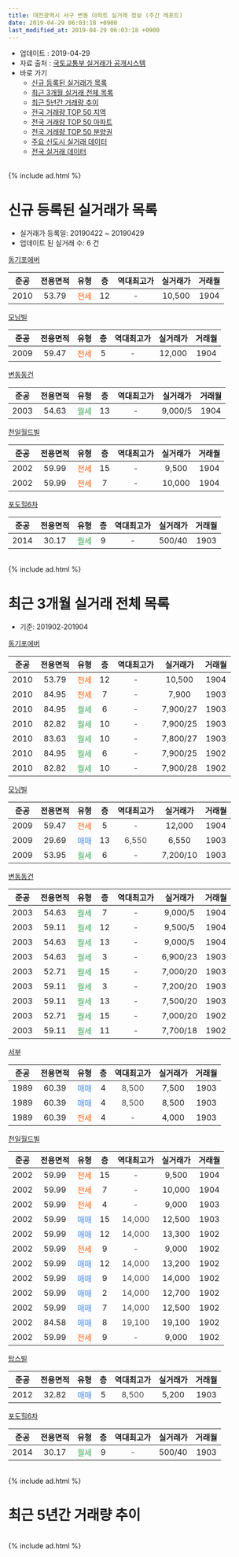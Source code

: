 ```yaml
---
title: 대전광역시 서구 변동 아파트 실거래 정보 (주간 레포트)
date: 2019-04-29 06:03:18 +0900
last_modified_at: 2019-04-29 06:03:18 +0900
---
```


* 업데이트 : 2019-04-29
* 자료 출처 : [국토교통부 실거래가 공개시스템](http://rt.molit.go.kr)
* 바로 가기
    * [신규 등록된 실거래가 목록](#신규-등록된-실거래가-목록)
    * [최근 3개월 실거래 전체 목록](#최근-3개월-실거래-전체-목록)
    * [최근 5년간 거래량 추이](#최근-5년간-거래량-추이)
    * [전국 거래량 TOP 50 지역](https://inasie.github.io/apt-trade-info/최근-3개월-전국에서-가장-거래가-많이-발생한-지역)
    * [전국 거래량 TOP 50 아파트](https://inasie.github.io/apt-trade-info/최근-3개월-전국에서-가장-거래가-많이-발생한-아파트)
    * [전국 거래량 TOP 50 분양권](https://inasie.github.io/apt-trade-info/최근-3개월-전국에서-가장-거래가-많이-발생한-분양권)
    * [주요 신도시 실거래 데이터](https://inasie.github.io/apt-trade-info/주요-신도시)
    * [전국 실거래 데이터](https://inasie.github.io/apt-trade-info/전국)
<br>
{% include ad.html %}
<br>

# 신규 등록된 실거래가 목록
* 실거래가 등록일: 20190422 ~ 20190429
* 업데이트 된 실거래 수: 6 건


[동기포에버](https://search.naver.com/search.naver?query=%EB%8C%80%EC%A0%84%EA%B4%91%EC%97%AD%EC%8B%9C+%EC%84%9C%EA%B5%AC+%EB%B3%80%EB%8F%99+%EB%8F%99%EA%B8%B0%ED%8F%AC%EC%97%90%EB%B2%84)

|준공|전용면적|유형|층|역대최고가|실거래가|거래월|
|:---:|:---:|:---:|:---:|:---:|:---:|:---:|
|2010|53.79|<span style="color:#ff5a00">전세</span>|12|<span style="color:#444444">-</span>|10,500|1904|

[모닝빌](https://search.naver.com/search.naver?query=%EB%8C%80%EC%A0%84%EA%B4%91%EC%97%AD%EC%8B%9C+%EC%84%9C%EA%B5%AC+%EB%B3%80%EB%8F%99+%EB%AA%A8%EB%8B%9D%EB%B9%8C)

|준공|전용면적|유형|층|역대최고가|실거래가|거래월|
|:---:|:---:|:---:|:---:|:---:|:---:|:---:|
|2009|59.47|<span style="color:#ff5a00">전세</span>|5|<span style="color:#444444">-</span>|12,000|1904|

[변동동건](https://search.naver.com/search.naver?query=%EB%8C%80%EC%A0%84%EA%B4%91%EC%97%AD%EC%8B%9C+%EC%84%9C%EA%B5%AC+%EB%B3%80%EB%8F%99+%EB%B3%80%EB%8F%99%EB%8F%99%EA%B1%B4)

|준공|전용면적|유형|층|역대최고가|실거래가|거래월|
|:---:|:---:|:---:|:---:|:---:|:---:|:---:|
|2003|54.63|<span style="color:#34a853">월세</span>|13|<span style="color:#444444">-</span>|9,000/5|1904|

[천일월드빌](https://search.naver.com/search.naver?query=%EB%8C%80%EC%A0%84%EA%B4%91%EC%97%AD%EC%8B%9C+%EC%84%9C%EA%B5%AC+%EB%B3%80%EB%8F%99+%EC%B2%9C%EC%9D%BC%EC%9B%94%EB%93%9C%EB%B9%8C)

|준공|전용면적|유형|층|역대최고가|실거래가|거래월|
|:---:|:---:|:---:|:---:|:---:|:---:|:---:|
|2002|59.99|<span style="color:#ff5a00">전세</span>|15|<span style="color:#444444">-</span>|9,500|1904|
|2002|59.99|<span style="color:#ff5a00">전세</span>|7|<span style="color:#444444">-</span>|10,000|1904|

[포도힐6차](https://search.naver.com/search.naver?query=%EB%8C%80%EC%A0%84%EA%B4%91%EC%97%AD%EC%8B%9C+%EC%84%9C%EA%B5%AC+%EB%B3%80%EB%8F%99+%ED%8F%AC%EB%8F%84%ED%9E%906%EC%B0%A8)

|준공|전용면적|유형|층|역대최고가|실거래가|거래월|
|:---:|:---:|:---:|:---:|:---:|:---:|:---:|
|2014|30.17|<span style="color:#34a853">월세</span>|9|<span style="color:#444444">-</span>|500/40|1903|


<br>
{% include ad.html %}
<br>

# 최근 3개월 실거래 전체 목록
* 기준: 201902-201904


[동기포에버](https://search.naver.com/search.naver?query=%EB%8C%80%EC%A0%84%EA%B4%91%EC%97%AD%EC%8B%9C+%EC%84%9C%EA%B5%AC+%EB%B3%80%EB%8F%99+%EB%8F%99%EA%B8%B0%ED%8F%AC%EC%97%90%EB%B2%84)

|준공|전용면적|유형|층|역대최고가|실거래가|거래월|
|:---:|:---:|:---:|:---:|:---:|:---:|:---:|
|2010|53.79|<span style="color:#ff5a00">전세</span>|12|<span style="color:#444444">-</span>|10,500|1904|
|2010|84.95|<span style="color:#ff5a00">전세</span>|7|<span style="color:#444444">-</span>|7,900|1903|
|2010|84.95|<span style="color:#34a853">월세</span>|6|<span style="color:#444444">-</span>|7,900/27|1903|
|2010|82.82|<span style="color:#34a853">월세</span>|10|<span style="color:#444444">-</span>|7,900/25|1903|
|2010|83.63|<span style="color:#34a853">월세</span>|10|<span style="color:#444444">-</span>|7,800/27|1903|
|2010|84.95|<span style="color:#34a853">월세</span>|6|<span style="color:#444444">-</span>|7,900/25|1902|
|2010|82.82|<span style="color:#34a853">월세</span>|10|<span style="color:#444444">-</span>|7,900/28|1902|

[모닝빌](https://search.naver.com/search.naver?query=%EB%8C%80%EC%A0%84%EA%B4%91%EC%97%AD%EC%8B%9C+%EC%84%9C%EA%B5%AC+%EB%B3%80%EB%8F%99+%EB%AA%A8%EB%8B%9D%EB%B9%8C)

|준공|전용면적|유형|층|역대최고가|실거래가|거래월|
|:---:|:---:|:---:|:---:|:---:|:---:|:---:|
|2009|59.47|<span style="color:#ff5a00">전세</span>|5|<span style="color:#444444">-</span>|12,000|1904|
|2009|29.69|<span style="color:#4285f3">매매</span>|13|<span style="color:#444444">6,550</span>|6,550|1903|
|2009|53.95|<span style="color:#34a853">월세</span>|6|<span style="color:#444444">-</span>|7,200/10|1903|

[변동동건](https://search.naver.com/search.naver?query=%EB%8C%80%EC%A0%84%EA%B4%91%EC%97%AD%EC%8B%9C+%EC%84%9C%EA%B5%AC+%EB%B3%80%EB%8F%99+%EB%B3%80%EB%8F%99%EB%8F%99%EA%B1%B4)

|준공|전용면적|유형|층|역대최고가|실거래가|거래월|
|:---:|:---:|:---:|:---:|:---:|:---:|:---:|
|2003|54.63|<span style="color:#34a853">월세</span>|7|<span style="color:#444444">-</span>|9,000/5|1904|
|2003|59.11|<span style="color:#34a853">월세</span>|12|<span style="color:#444444">-</span>|9,500/5|1904|
|2003|54.63|<span style="color:#34a853">월세</span>|13|<span style="color:#444444">-</span>|9,000/5|1904|
|2003|54.63|<span style="color:#34a853">월세</span>|3|<span style="color:#444444">-</span>|6,900/23|1903|
|2003|52.71|<span style="color:#34a853">월세</span>|15|<span style="color:#444444">-</span>|7,000/20|1903|
|2003|59.11|<span style="color:#34a853">월세</span>|3|<span style="color:#444444">-</span>|7,200/20|1903|
|2003|59.11|<span style="color:#34a853">월세</span>|13|<span style="color:#444444">-</span>|7,500/20|1903|
|2003|52.71|<span style="color:#34a853">월세</span>|15|<span style="color:#444444">-</span>|7,000/20|1902|
|2003|59.11|<span style="color:#34a853">월세</span>|11|<span style="color:#444444">-</span>|7,700/18|1902|

[서부](https://search.naver.com/search.naver?query=%EB%8C%80%EC%A0%84%EA%B4%91%EC%97%AD%EC%8B%9C+%EC%84%9C%EA%B5%AC+%EB%B3%80%EB%8F%99+%EC%84%9C%EB%B6%80)

|준공|전용면적|유형|층|역대최고가|실거래가|거래월|
|:---:|:---:|:---:|:---:|:---:|:---:|:---:|
|1989|60.39|<span style="color:#4285f3">매매</span>|4|<span style="color:#444444">8,500</span>|7,500|1903|
|1989|60.39|<span style="color:#4285f3">매매</span>|4|<span style="color:#444444">8,500</span>|8,500|1903|
|1989|60.39|<span style="color:#ff5a00">전세</span>|4|<span style="color:#444444">-</span>|4,000|1903|

[천일월드빌](https://search.naver.com/search.naver?query=%EB%8C%80%EC%A0%84%EA%B4%91%EC%97%AD%EC%8B%9C+%EC%84%9C%EA%B5%AC+%EB%B3%80%EB%8F%99+%EC%B2%9C%EC%9D%BC%EC%9B%94%EB%93%9C%EB%B9%8C)

|준공|전용면적|유형|층|역대최고가|실거래가|거래월|
|:---:|:---:|:---:|:---:|:---:|:---:|:---:|
|2002|59.99|<span style="color:#ff5a00">전세</span>|15|<span style="color:#444444">-</span>|9,500|1904|
|2002|59.99|<span style="color:#ff5a00">전세</span>|7|<span style="color:#444444">-</span>|10,000|1904|
|2002|59.99|<span style="color:#ff5a00">전세</span>|4|<span style="color:#444444">-</span>|9,000|1903|
|2002|59.99|<span style="color:#4285f3">매매</span>|15|<span style="color:#444444">14,000</span>|12,500|1903|
|2002|59.99|<span style="color:#4285f3">매매</span>|12|<span style="color:#444444">14,000</span>|13,300|1902|
|2002|59.99|<span style="color:#ff5a00">전세</span>|9|<span style="color:#444444">-</span>|9,000|1902|
|2002|59.99|<span style="color:#4285f3">매매</span>|12|<span style="color:#444444">14,000</span>|13,200|1902|
|2002|59.99|<span style="color:#4285f3">매매</span>|9|<span style="color:#444444">14,000</span>|14,000|1902|
|2002|59.99|<span style="color:#4285f3">매매</span>|2|<span style="color:#444444">14,000</span>|12,700|1902|
|2002|59.99|<span style="color:#4285f3">매매</span>|7|<span style="color:#444444">14,000</span>|12,500|1902|
|2002|84.58|<span style="color:#4285f3">매매</span>|8|<span style="color:#444444">19,100</span>|19,100|1902|
|2002|59.99|<span style="color:#ff5a00">전세</span>|9|<span style="color:#444444">-</span>|9,000|1902|

[탑스빌](https://search.naver.com/search.naver?query=%EB%8C%80%EC%A0%84%EA%B4%91%EC%97%AD%EC%8B%9C+%EC%84%9C%EA%B5%AC+%EB%B3%80%EB%8F%99+%ED%83%91%EC%8A%A4%EB%B9%8C)

|준공|전용면적|유형|층|역대최고가|실거래가|거래월|
|:---:|:---:|:---:|:---:|:---:|:---:|:---:|
|2012|32.82|<span style="color:#4285f3">매매</span>|5|<span style="color:#444444">8,500</span>|5,200|1903|

[포도힐6차](https://search.naver.com/search.naver?query=%EB%8C%80%EC%A0%84%EA%B4%91%EC%97%AD%EC%8B%9C+%EC%84%9C%EA%B5%AC+%EB%B3%80%EB%8F%99+%ED%8F%AC%EB%8F%84%ED%9E%906%EC%B0%A8)

|준공|전용면적|유형|층|역대최고가|실거래가|거래월|
|:---:|:---:|:---:|:---:|:---:|:---:|:---:|
|2014|30.17|<span style="color:#34a853">월세</span>|9|<span style="color:#444444">-</span>|500/40|1903|


<br>
{% include ad.html %}
<br>

# 최근 5년간 거래량 추이


<div style="width:100%;">
    <canvas id="deal_progress" height="200"></canvas>
</div>

<script>
new Chart(document.getElementById("deal_progress"), {
    type: 'line',
    data: {
        labels: ['201404','201405','201406','201407','201408','201409','201410','201411','201412','201501','201502','201503','201504','201505','201506','201507','201508','201509','201510','201511','201512','201601','201602','201603','201604','201605','201606','201607','201608','201609','201610','201611','201612','201701','201702','201703','201704','201705','201706','201707','201708','201709','201710','201711','201712','201801','201802','201803','201804','201805','201806','201807','201808','201809','201810','201811','201812','201901','201902','201903','201904'],
        datasets: [{
            label: '매매',
            pointRadius: 1,
            data: [4, 2, 1, 0, 2, 22, 15, 3, 1, 19, 27, 52, 34, 32, 65, 23, 10, 13, 7, 22, 7, 3, 3, 1, 4, 40, 9, 14, 29, 17, 5, 21, 9, 4, 5, 14, 6, 17, 9, 23, 10, 13, 13, 19, 12, 12, 4, 16, 11, 10, 8, 8, 6, 7, 10, 3, 31, 2, 6, 5, 0],
            borderColor: "rgba(255, 201, 14, 1)",
            backgroundColor: "rgba(255, 201, 14, 0.5)",
            fill: false,
            lineTension: 0
        },{
            label: '전월세',
            pointRadius: 1,
            data: [18, 12, 12, 17, 13, 20, 34, 21, 25, 26, 30, 36, 28, 23, 16, 19, 19, 17, 14, 16, 19, 17, 27, 24, 23, 14, 22, 18, 14, 20, 15, 21, 13, 13, 10, 24, 25, 11, 17, 12, 9, 11, 6, 8, 13, 13, 19, 11, 12, 12, 9, 10, 7, 6, 9, 11, 7, 17, 6, 12, 7],
            borderColor: "rgba(0, 141, 185, 1)",
            backgroundColor: "rgba(0, 141, 185, 0.5)",
            fill: false,
            lineTension: 0
        }
        ]
    },
    options: {
        responsive: true,
        title: {
            display: false
        },
        tooltips: {
            mode: 'index',
            intersect: false
        },
        hover: {
            mode: 'nearest',
            intersect: true
        },
        scales: {
            xAxes: [{
                display: true,
                scaleLabel: {
                    display: true,
                    labelString: '년/월'
                }
            }],
            yAxes: [{
                display: true,
                ticks: {
                    suggestedMin: 0,
                },
                scaleLabel: {
                    display: true,
                    labelString: '실거래 수'
                }
            }]
        }
    }
});

</script>


<br>
{% include ad.html %}
<br>

